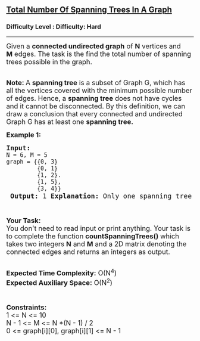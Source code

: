 <h2><a href="https://www.geeksforgeeks.org/problems/total-number-of-spanning-trees-in-a-graph/1">Total Number Of Spanning Trees In A Graph</a></h2><h3>Difficulty Level : Difficulty: Hard</h3><hr><div class="problems_problem_content__Xm_eO"><p><span style="font-size: 18px;">Given a <strong>connected undirected graph</strong>&nbsp;of <strong>N</strong>&nbsp;</span><span style="font-size: 18px;">vertices</span><span style="font-size: 18px;">&nbsp;and </span><strong style="font-size: 18px;">M</strong><span style="font-size: 18px;">&nbsp;</span><span style="font-size: 18px;">edges</span><span style="font-size: 18px;">. The task is the find the total number of spanning trees possible in the graph.</span></p>
<p><span style="font-size: 18px;"><br><strong>Note:&nbsp;</strong>A&nbsp;<strong>spanning tree</strong>&nbsp;is a subset of Graph G, which has all the vertices covered with the minimum possible number of edges. Hence, a&nbsp;<strong>spanning tree</strong>&nbsp;does not have cycles and it cannot be disconnected. By this definition, we can draw a conclusion that every connected and undirected Graph G has at least one&nbsp;<strong>spanning tree.</strong></span></p>
<p><span style="font-size: 18px;"><strong>Example 1:</strong></span></p>
<pre><span style="font-size: 18px;"><strong>Input:</strong>
<sider-code-explain id="sider-code-explain" data-gpts-theme="light"></sider-code-explain><code>N = 6, M = 5
graph = {{0, 3}
         {0, 1}
         {1, 2}.
         {1, 5},
         {3, 4}}</code> <strong>Output: </strong>1 <strong>Explanation:</strong> Only one spanning tree is possible,i.e. the graph itself. {{0, 1}, &nbsp;{0, 3}, &nbsp;{1, 2}, &nbsp;{1, 5}, &nbsp;{3, 4}} </span></pre>
<p>&nbsp;</p>
<p><span style="font-size: 18px;"><strong>Your Task:&nbsp;&nbsp;</strong><br>You don't need to read input or print anything. Your task is to complete the function <strong>countSpanningTrees</strong><strong>()</strong>&nbsp;which takes two integers&nbsp;<strong>N</strong>&nbsp;and&nbsp;<strong>M</strong>&nbsp;and a 2D matrix denoting the connected edges and returns an integers as output.</span><br>&nbsp;</p>
<p><span style="font-size: 18px;"><strong>Expected Time Complexity:</strong> O(N<sup>4</sup>)<br><strong>Expected Auxiliary Space:</strong> O(N<sup>2</sup>)</span></p>
<p>&nbsp;</p>
<p><span style="font-size: 18px;"><strong>Constraints:</strong><br>1 &lt;= N &lt;= 10<br>N - 1 &lt;= M&nbsp;&lt;= N *(N - 1) / 2<br>0 &lt;= graph[i][0], graph[i][1] &lt;= N - 1</span></p></div>